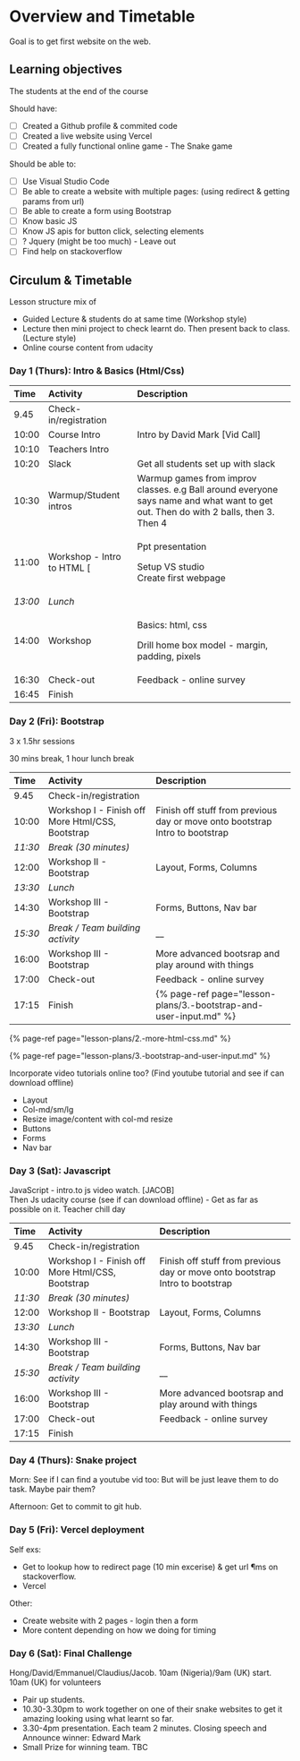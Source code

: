 # Overview and Timetable

Goal is to get first website on the web.

## Learning objectives

The students at the end of the course

Should have:

* [ ] Created a Github profile & commited code
* [ ] Created a live website using Vercel
* [ ] Created a fully functional online game - The Snake game

Should be able to:

* [ ] Use Visual Studio Code
* [ ] Be able to create a website with multiple pages: \(using redirect & getting params from url\)
* [ ] Be able to create a form using Bootstrap
* [ ] Know basic JS
* [ ] Know JS apis for button click, selecting elements
* [ ] ? Jquery \(might be too much\) - Leave out
* [ ] Find help on stackoverflow

## Circulum & Timetable

Lesson structure mix of

* Guided Lecture & students do at same time \(Workshop style\)
* Lecture then mini project to check learnt do. Then present back to class. \(Lecture style\)
* Online course content from udacity

### Day 1 \(Thurs\): Intro & Basics \(Html/Css\)

<table>
  <thead>
    <tr>
      <th style="text-align:left">Time</th>
      <th style="text-align:left">Activity</th>
      <th style="text-align:left">Description</th>
    </tr>
  </thead>
  <tbody>
    <tr>
      <td style="text-align:left">9.45</td>
      <td style="text-align:left">Check-in/registration</td>
      <td style="text-align:left"></td>
    </tr>
    <tr>
      <td style="text-align:left">10:00</td>
      <td style="text-align:left">Course Intro</td>
      <td style="text-align:left">Intro by David Mark [Vid Call]</td>
    </tr>
    <tr>
      <td style="text-align:left">10:10</td>
      <td style="text-align:left">Teachers Intro</td>
      <td style="text-align:left"></td>
    </tr>
    <tr>
      <td style="text-align:left">10:20</td>
      <td style="text-align:left">Slack</td>
      <td style="text-align:left">Get all students set up with slack</td>
    </tr>
    <tr>
      <td style="text-align:left">10:30</td>
      <td style="text-align:left">Warmup/Student intros</td>
      <td style="text-align:left">Warmup games from improv classes. e.g Ball around everyone says name and
        what want to get out. Then do with 2 balls, then 3. Then 4</td>
    </tr>
    <tr>
      <td style="text-align:left">11:00</td>
      <td style="text-align:left">Workshop - Intro to HTML [</td>
      <td style="text-align:left">
        <p>Ppt presentation</p>
        <p>Setup VS studio
          <br />Create first webpage</p>
      </td>
    </tr>
    <tr>
      <td style="text-align:left"><em>13:00</em>
      </td>
      <td style="text-align:left"><em>Lunch</em>
      </td>
      <td style="text-align:left"></td>
    </tr>
    <tr>
      <td style="text-align:left">14:00</td>
      <td style="text-align:left">Workshop</td>
      <td style="text-align:left">
        <p>Basics: html, css</p>
        <p>Drill home box model - margin, padding, pixels</p>
      </td>
    </tr>
    <tr>
      <td style="text-align:left">16:30</td>
      <td style="text-align:left">Check-out</td>
      <td style="text-align:left">Feedback - online survey</td>
    </tr>
    <tr>
      <td style="text-align:left">16:45</td>
      <td style="text-align:left">Finish</td>
      <td style="text-align:left"></td>
    </tr>
  </tbody>
</table>

### Day 2 \(Fri\): Bootstrap

3 x 1.5hr sessions

30 mins break, 1 hour lunch break

| Time | Activity | Description |
| :--- | :--- | :--- |
| 9.45 | Check-in/registration |  |
| 10:00 | Workshop I - Finish off More Html/CSS, Bootstrap | Finish off stuff from previous day or move onto bootstrap Intro to bootstrap |
| _11:30_ | _Break \(30 minutes\)_ |  |
| 12:00 | Workshop II - Bootstrap | Layout, Forms, Columns |
| _13:30_ | _Lunch_ |  |
| 14:30 | Workshop III - Bootstrap | Forms, Buttons, Nav bar |
| _15:30_ | _Break / Team building activity_ | \_\_ |
| 16:00 | Workshop III - Bootstrap | More advanced bootsrap and play around with things |
| 17:00 | Check-out | Feedback - online survey |
| 17:15 | Finish |{% page-ref page="lesson-plans/3.-bootstrap-and-user-input.md" %}  |

{% page-ref page="lesson-plans/2.-more-html-css.md" %}

{% page-ref page="lesson-plans/3.-bootstrap-and-user-input.md" %}



Incorporate video tutorials online too? \(Find youtube tutorial and see if can download offline\)

* Layout
* Col-md/sm/lg
* Resize image/content with col-md resize
* Buttons
* Forms
* Nav bar

### Day 3 \(Sat\): Javascript

JavaScript - intro.to js video watch. \[JACOB\]  
Then Js udacity course \(see if can download offline\) - Get as far as possible on it. Teacher chill day


| Time | Activity | Description |
| :--- | :--- | :--- |
| 9.45 | Check-in/registration |  |
| 10:00 | Workshop I - Finish off More Html/CSS, Bootstrap | Finish off stuff from previous day or move onto bootstrap Intro to bootstrap |
| _11:30_ | _Break \(30 minutes\)_ |  |
| 12:00 | Workshop II - Bootstrap | Layout, Forms, Columns |
| _13:30_ | _Lunch_ |  |
| 14:30 | Workshop III - Bootstrap | Forms, Buttons, Nav bar |
| _15:30_ | _Break / Team building activity_ | \_\_ |
| 16:00 | Workshop III - Bootstrap | More advanced bootsrap and play around with things |
| 17:00 | Check-out | Feedback - online survey |
| 17:15 | Finish |  |

### Day 4 \(Thurs\): Snake project

Morn: See if I can find a youtube vid too: But will be just leave them to do task. Maybe pair them?

Afternoon: Get to commit to git hub.

### Day 5 \(Fri\): Vercel deployment

Self exs:

* Get to lookup how to redirect page \(10 min excerise\) & get url ¶ms  on stackoverflow.  
* Vercel

Other:

* Create website with 2 pages - login then a form
* More content depending on how we doing for timing  

### Day 6 \(Sat\): Final Challenge

Hong/David/Emmanuel/Claudius/Jacob. 10am \(Nigeria\)/9am \(UK\) start. 10am \(UK\) for volunteers

* Pair up students.  
* 10.30-3.30pm to work together on one of their snake websites to get it amazing looking using what learnt so far.  
* 3.30-4pm presentation. Each team 2 minutes. Closing speech and Announce winner: Edward Mark  
* Small Prize for winning team. TBC  

